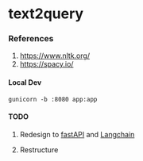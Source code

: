 # text2query

### References

1. https://www.nltk.org/
2. https://spacy.io/


#### Local Dev

```
gunicorn -b :8080 app:app
```

#### TODO

1. Redesign to [fastAPI](https://fastapi.tiangolo.com/lo/) and [Langchain](https://langchain.com/)

2. Restructure